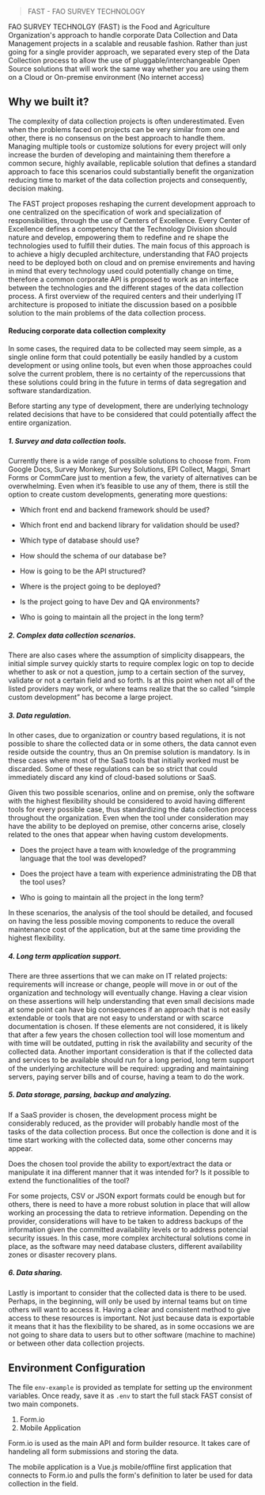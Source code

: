 > FAST - FAO SURVEY TECHNOLOGY

FAO SURVEY TECHNOLGY (FAST) is the Food and Agriculture Organization's approach to handle corporate Data Collection and Data Management projects in a scalable and reusable fashion. Rather than just going for a single provider approach, we separated every step of the Data Collection process to allow the use of pluggable/interchangeable Open Source solutions that will work the same way whether you are using them on a Cloud or On-premise environment (No internet access)

## Why we built it?

The complexity of data collection projects is often underestimated. Even when the problems faced on projects can be very similar from one and other, there is no consensus on the best approach to handle them. Managing multiple tools or customize solutions for every project will only increase the burden of developing and maintaining them therefore a common secure, highly available, replicable solution that defines a standard approach to face this scenarios could substantially benefit the organization reducing time to market of the data collection projects and consequently, decision making.
 
The FAST project proposes reshaping the current development approach to one centralized on the specification of work and specialization of responsibilities, through the use of Centers of Excellence. Every Center of Excellence defines a competency that the Technology Division should nature and develop, empowering them to redefine and re shape the technologies used to fulfill their duties. The main focus of this approach is to achieve a higly decupled architecture, understanding that FAO projects need to be deployed both on cloud and on premise envirements and having in mind that every technology used could potentially change on time, therefore a common corporate API is proposed to work as an interface between the technologies and the different stages of the data collection process. A first overview of the required centers and their underlying IT architecture is proposed to initiate the discussion based on a posibble solution to the main problems of the data collection process.

#### Reducing corporate data collection complexity

In some cases, the required data to be collected may seem simple, as a single online form that could potentially be easily handled by a custom development or using online tools, but even when those approaches could solve the current problem, there is no certainty of the repercussions that these solutions could bring in the future in terms of data segregation and software standardization. 

Before starting any type of development, there are underlying technology related decisions that have to be considered that could potentially affect the entire organization.

##### 1. Survey and data collection tools.

Currently there is a wide range of possible solutions to choose from. From Google Docs, Survey Monkey, Survey Solutions, EPI Collect, Magpi, Smart Forms or CommCare just to mention a few, the variety of alternatives can be overwhelming. Even when it’s feasible to use any of them, there is still the option to create custom developments, generating more questions:

- Which front end and backend framework should be used?

- Which front end and backend library for validation should be used?

- Which type of database should use?

- How should the schema of our database be?

- How is going to be the API structured?

- Where is the project going to be deployed?

- Is the project going to have Dev and QA environments?

- Who is going to maintain all the project in the long term?

##### 2. Complex data collection scenarios.

There are also cases where the assumption of simplicity disappears, the initial simple survey quickly starts to require complex logic on top to decide whether to ask or not a question, jump to a certain section of the survey, validate or not a certain field and so forth. Is at this point when not all of the listed providers may work, or where teams realize that the so called “simple custom development” has become a large project.

##### 3. Data regulation.

In other cases, due to organization or country based regulations, it is not possible to share the collected data or in some others, the data cannot even reside outside the country, thus an On premise solution is mandatory. Is in these cases where most of the SaaS tools that initially worked must be discarded. Some of these regulations can be so strict that could immediately discard any kind of cloud-based solutions or SaaS.

Given this two possible scenarios, online and on premise, only the software with the highest flexibility should be considered to avoid having different tools for every possible case, thus standardizing the data collection process throughout the organization. 
Even when the tool under consideration may have the ability to be deployed on premise, other concerns arise, closely related to the ones that appear when having custom developments.


- Does the project have a team with knowledge of the programming language that the tool was developed?

- Does the project have a team with experience administrating the DB that the tool uses?

- Who is going to maintain all the project in the long term?

In these scenarios, the analysis of the tool should be detailed, and focused on having the less possible moving components to reduce the overall maintenance cost of the application, but at the same time providing the highest flexibility.

##### 4. Long term application support.

There are three assertions that we can make on IT related projects: requirements will increase or change, people will move in or out of the organization and technology will eventually change. 
Having a clear vision on these assertions will help understanding that even small decisions made at some point can have big consequences if an approach that is not easily extendable or tools that are not easy to understand or with scarce documentation is chosen.
If these elements are not considered, it is likely that after a few years the chosen collection tool will lose momentum and with time will be outdated, putting in risk the availability and security of the collected data. 
Another important consideration is that if the collected data and services to be available should run for a long period, long term support of the underlying architecture will be required: upgrading and maintaining servers, paying server bills and of course, having a team to do the work.


##### 5. Data storage, parsing, backup and analyzing.

If a SaaS provider is chosen, the development process might be considerably reduced, as the provider will probably handle most of the tasks of the data collection process. But once the collection is done and it is time start working with the collected data, some other concerns may appear. 

Does the chosen tool provide the ability to export/extract the data or manipulate it ina different manner that it was intended for? Is it possible to extend the functionalities of the tool?

For some projects, CSV or JSON export formats could be enough but for others, there is need to have a more robust solution in place that will allow working an processing the data to retrieve information. Depending on the provider, considerations will have to be taken to address backups of the information given the committed availability levels or to address potencial security issues. In this case, more complex architectural solutions come in place, as the software may need database clusters, different availability zones or disaster recovery plans.


##### 6. Data sharing.

Lastly is important to consider that the collected data is there to be used. Perhaps, in the beginning, will only be used by internal teams but on time others will want to access it. Having a clear and consistent method to give access to these resources is important. Not just because data is exportable it means that it has the flexibility to be shared, as in some occasions we are not going to share data to users but to other software (machine to machine) or between other data collection projects.

## Environment Configuration

The file `env-example` is provided as template for setting up the environment variables. Once ready, save it as `.env` to start the full stack
FAST consist of two main componets.

1.  Form.io
2.  Mobile Application

Form.io is used as the main API and form builder resource. It takes care
of handeling all form submissions and storing the data.

The mobile application is a Vue.js mobile/offline first application
that connects to Form.io and pulls the form's definition to later
be used for data collection in the field.
